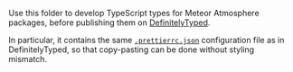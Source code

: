 Use this folder to develop TypeScript types for Meteor Atmosphere packages,
before publishing them on [DefinitelyTyped](https://github.com/DefinitelyTyped/DefinitelyTyped).

In particular, it contains the same
[`.prettierrc.json`](https://github.com/DefinitelyTyped/DefinitelyTyped/blob/master/.prettierrc.json)
configuration file as in DefinitelyTyped, so that copy-pasting can be done without styling mismatch.
